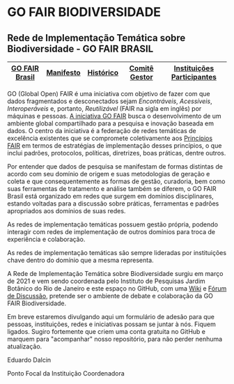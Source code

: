 # GO FAIR BIODIVERSIDADE
## Rede de Implementação Temática sobre Biodiversidade - GO FAIR BRASIL

| [GO FAIR Brasil](https://www.go-fair-brasil.org/)| [Manifesto](https://github.com/edalcin/gofairbiodiv/blob/main/manifesto_v1.md) | [Histórico](https://github.com/edalcin/gofairbiodiv/blob/main/historico.md) | [Comitê Gestor](https://github.com/edalcin/gofairbiodiv/blob/main/comite_gestor.md) | [Instituições Participantes](https://github.com/edalcin/gofairbiodiv/blob/main/participantes.md) |
|---|---|---|---|---|


GO (Global Open) FAIR é uma iniciativa com objetivo de fazer com que dados fragmentados e desconectados sejam _Encontráveis_, _Acessíveis_, _Interoperáveis_ e, portanto, _Reutilizável_ (FAIR na sigla em inglês) por máquinas e pessoas. [A iniciativa GO FAIR](https://www.go-fair.org/) busca o desenvolvimento de um ambiente global compartilhado para a pesquisa e inovação baseada em dados. O centro da iniciativa é a federação de redes temáticas de excelência existentes que se compromete coletivamente aos [Princípios FAIR](https://www.go-fair.org/fair-principles/) em termos de estratégias de implementação desses princípios, o que inclui padrões, protocolos, políticas, diretrizes, boas práticas, dentre outros.

Por entender que dados de pesquisa se manifestam de formas distintas de acordo com seu domínio de origem e suas metodologias de geração e coleta e que consequentemente as formas de gestão, curadoria, bem como suas ferramentas de tratamento e análise também se diferem, o GO FAIR Brasil está organizado em redes que surgem em domínios disciplinares, estando voltadas para a discussão sobre práticas, ferramentas e padrões apropriados aos domínios de suas redes.

As redes de implementação temáticas possuem gestão própria, podendo interagir com redes de implementação de outros domínios para troca de experiência e colaboração. 

As redes de implementação temáticas são sempre lideradas por instituições chave dentro do domínio que a mesma representa.

A Rede de Implementação Temática sobre Biodiversidade surgiu em março de 2021 e vem sendo coordenada pelo Instituto de Pesquisas Jardim Botânico do Rio de Janeiro e este espaço no GitHub, com uma [Wiki](https://github.com/edalcin/gofairbiodiv/wiki) e [Fórum de Discussão](https://github.com/edalcin/gofairbiodiv/discussions), pretende ser o ambiente de debate e colaboração da GO FAIR Biodiversidade.

Em breve estaremos divulgando aqui um formulário de adesão para que pessoas, instituições, redes e iniciativas possam se juntar à nós. Fiquem ligados. Sugiro fortemente que criem uma conta gratuita no GitHub e marquem para "acompanhar" nosso repositório, para não perder nenhuma atualização.

Eduardo Dalcin

Ponto Focal da Instituição Coordenadora
